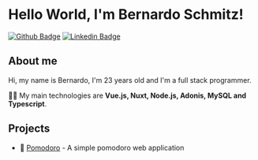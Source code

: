 # Hello World, I'm Bernardo Schmitz!

[![Github Badge](https://img.shields.io/badge/-Github-000?style=flat-square&logo=Github&logoColor=white&link=https://github.com/b-schmitz)](https://github.com/B-Schmitz)
[![Linkedin Badge](https://img.shields.io/badge/-LinkedIn-blue?style=flat-square&logo=Linkedin&logoColor=white&link=https://www.linkedin.com/in/bernardo-ssantos/)](https://www.linkedin.com/in/bernardo-ssantos/)

## About me

Hi, my name is Bernardo, I'm 23 years old and I'm a full stack programmer.

👨‍💻 My main technologies are **Vue.js, Nuxt, Node.js, Adonis, MySQL and Typescript**.

## Projects

- 🍅 [Pomodoro](https://pomodoroweb.netlify.app/)  - A simple pomodoro web application
